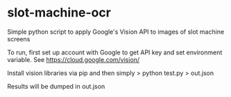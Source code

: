 # slot-machine-ocr
Simple python script to apply Google's Vision API to images of slot machine screens

To run, first set up account with Google to get API key and set environment variable.  See https://cloud.google.com/vision/

Install vision libraries via pip and then simply > python test.py > out.json

Results will be dumped in out.json
